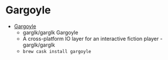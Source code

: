 # Gargoyle
- [Gargoyle](https://github.com/garglk/garglk)
  -  garglk/garglk Gargoyle 
  - A cross-platform IO layer for an interactive fiction player - garglk/garglk
  - `brew cask install gargoyle`
